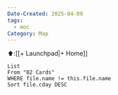 ```yaml
---
Date-Created: 2025-04-09
tags:
  - moc
Category: Map
---
```


⬆️:[[+ Launchpad|+ Home]]


```dataview
List
From "02 Cards"
WHERE file.name != this.file.name 
Sort file.cday DESC
```
